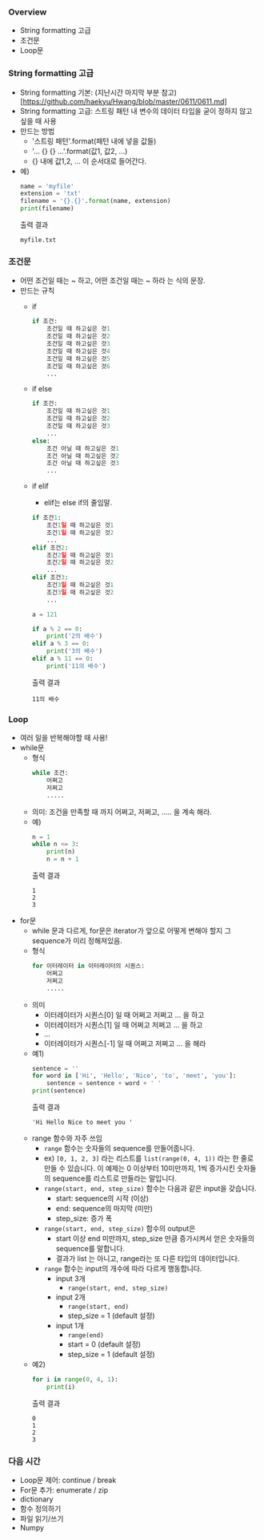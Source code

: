 ### Overview
- String formatting 고급
- 조건문
- Loop문


### String formatting 고급
- String formatting 기본: (지난시간 마지막 부분 참고)[https://github.com/haekyu/Hwang/blob/master/0611/0611.md]
- String formatting 고급: 스트링 패턴 내 변수의 데이터 타입을 굳이 정하지 않고 싶을 때 사용
- 만드는 방법
    - '스트링 패턴'.format(패턴 내에 넣을 값들)
    - '... {} {} ...'.format(값1, 값2, ...)
    - {} 내에 값1,2, ... 이 순서대로 들어간다.
- 예)
    ```python
    name = 'myfile'
    extension = 'txt'
    filename = '{}.{}'.format(name, extension)
    print(filename)
    ```
    출력 결과
    ```
    myfile.txt
    ```

### 조건문
- 어떤 조건일 때는 ~ 하고, 어떤 조건일 때는 ~ 하라 는 식의 문장.
- 만드는 규칙
    - if
        ```python
        if 조건:
            조건일 때 하고싶은 것1
            조건일 때 하고싶은 것2
            조건일 때 하고싶은 것3
            조건일 때 하고싶은 것4
            조건일 때 하고싶은 것5
            조건일 때 하고싶은 것6
            ...
        ```
    - if else
        ```python
        if 조건:
            조건일 때 하고싶은 것1
            조건일 때 하고싶은 것2
            조건일 때 하고싶은 것3
            ...
        else:
            조건 아닐 때 하고싶은 것1
            조건 아닐 때 하고싶은 것2
            조건 아닐 때 하고싶은 것3
            ...
        ```
    - if elif
        - elif는 else if의 줄임말.
        ```python
        if 조건1:
            조건1일 때 하고싶은 것1
            조건1일 때 하고싶은 것2
            ...
        elif 조건2:
            조건2일 때 하고싶은 것1
            조건2일 때 하고싶은 것2
            ...
        elif 조건3:
            조건3일 때 하고싶은 것1
            조건3일 때 하고싶은 것2
            ...
        ```

        ```python
        a = 121

        if a % 2 == 0:
            print('2의 배수')
        elif a % 3 == 0:
            print('3의 배수')
        elif a % 11 == 0:
            print('11의 배수')
        ```
        출력 결과
        ```
        11의 배수
        ```

### Loop
- 여러 일을 반복해야할 때 사용!
- while문
    - 형식
        ```python
        while 조건:
            어쩌고
            저쩌고
            .....
        ```
    - 의미: 조건을 만족할 때 까지 어쩌고, 저쩌고, ..... 을 계속 해라.
    - 예)
        ```python
        n = 1
        while n <= 3:
            print(n)
            n = n + 1
        ```
        출력 결과
        ```
        1
        2
        3
        ```
- for문
    - while 문과 다르게, for문은 iterator가 앞으로 어떻게 변해야 할지 그 sequence가 미리 정해져있음.
    - 형식
        ```python
        for 이터레이터 in 이터레이터의 시퀀스:
            어쩌고
            저쩌고
            .....
        ```
    - 의미
        - 이터레이터가 시퀀스[0] 일 때 어쩌고 저쩌고 ... 을 하고
        - 이터레이터가 시퀀스[1] 일 때 어쩌고 저쩌고 ... 을 하고
        - ...
        - 이터레이터가 시퀀스[-1] 일 때 어쩌고 저쩌고 ... 을 해라
    - 예1)
        ```python
        sentence = ''
        for word in ['Hi', 'Hello', 'Nice', 'to', 'meet', 'you']:
        	sentence = sentence + word + ' '
        print(sentence)
        ```
        출력 결과
        ```
        'Hi Hello Nice to meet you '
        ```
    - range 함수와 자주 쓰임
        - `range` 함수는 숫자들의 sequence를 만들어줍니다.
        - ex) `[0, 1, 2, 3]` 라는 리스트를 `list(range(0, 4, 1))` 라는 한 줄로 만들 수 있습니다. 이 예제는 0 이상부터 10미만까지, 1씩 증가시킨 숫자들의 sequence를 리스트로 만들라는 말입니다.
        - `range(start, end, step_size)` 함수는 다음과 같은 input을 갖습니다.
            - start: sequence의 시작 (이상)
            - end: sequence의 마지막 (미만)
            - step_size: 증가 폭
        - `range(start, end, step_size)` 함수의 output은
            - start 이상 end 미만까지, step_size 만큼 증가시켜서 얻은 숫자들의 sequence를 말합니다.
            - 결과가 list 는 아니고, range라는 또 다른 타입의 데이터입니다.
        - `range` 함수는 input의 개수에 따라 다르게 행동합니다.
            - input 3개
            	- `range(start, end, step_size)`
            - input 2개
            	- `range(start, end)`
                - step_size = 1 (default 설정)
            - input 1개
            	- `range(end)`
                - start = 0 (default 설정)
                - step_size = 1 (default 설정)
    - 예2)
        ```python
        for i in range(0, 4, 1):
            print(i)
        ```
        출력 결과
        ```
        0
        1
        2
        3
        ```


### 다음 시간
- Loop문 제어: continue / break
- For문 추가: enumerate / zip
- dictionary
- 함수 정의하기
- 파일 읽기/쓰기
- Numpy










